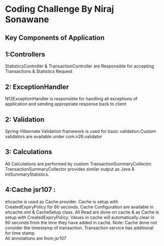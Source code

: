 # Coding Challenge By Niraj Sonawane

## Key Components of Application 

## 1:Controllers
StatisticsController & TransactionController are Responsible for accepting Transactions & Statistics Request  

## 2: ExceptionHandler
N13ExceptionHandler is responsible for handling all exceptions of application and sending appropriate response back to client

## 2: Validation
Spring-Hibernate Validation framework is used for basic validation.Custom validators are available under com.n26.validator

## 3: Calculations 
All Calculations are performed by custom TransactionSummaryCollector.  TransactionSummaryCollector provides similar output as Java 8 IntSummaryStatistics.

## 4:Cache jsr107 : 
ehcache  is used as Cache provider. Cache is setup with CreatedExpiryPolicy for 60 seconds. Cache Configuration are available in ehcache.xml & CacheSetup class.
All Read are done on cache & as Cache is setup with CreatedExpiryPolicy. Values in cache will automatically clear in 60 seconds from the time they have added in cache.
Note: Cache done not consider the timestamp of transaction.   Transaction service has additional for time stamp.  
All annotations are from jsr107     